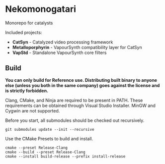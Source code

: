 # Nekomonogatari

Monorepo for catalysts

Included projects:

- **CatSyn** - Catalyzed video processing framework
- **Metalloporphyrin** - VapourSynth compatibility layer for CatSyn
- **VapStd** - Standalone VapourSynth core filters

## Build

**You can only build for Reference use.
Distributing built binary to anyone else (unless you both in the same company)
goes against the license and is strictly forbidden.**

Clang, CMake, and Ninja are required to be present in PATH.
These requirements can be obtained through Visual Studio Installer.
MinGW and Cygwin are not supported.

Before you start, all submodules should be checked out recursively.

```
git submodules update --init --recursive
```

Use the CMake Presets to build and install.

```
cmake --preset Release-Clang
cmake --build --preset Release-Clang
cmake --install build-release --prefix install-release
```
